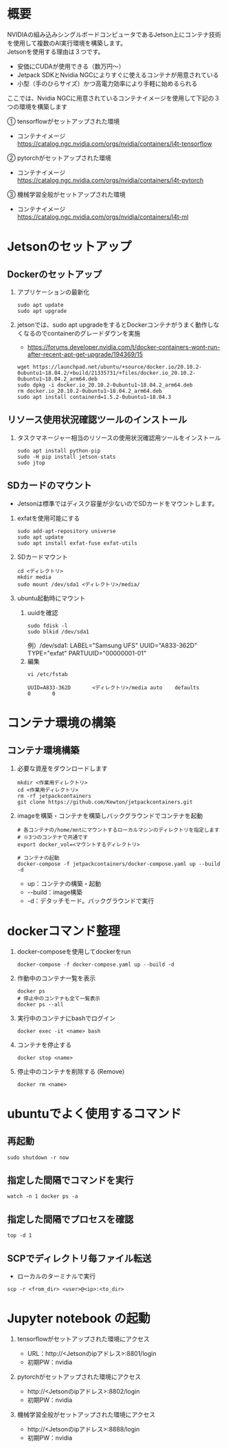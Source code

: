 # 概要
NVIDIAの組み込みシングルボードコンピュータであるJetson上にコンテナ技術を使用して複数のAI実行環境を構築します。<br>
Jetsonを使用する理由は３つです。

- 安価にCUDAが使用できる（数万円〜）
- Jetpack SDKとNvidia NGCによりすぐに使えるコンテナが用意されている
- 小型（手のひらサイズ）かつ高電力効率により手軽に始めるられる

ここでは、Nvidia NGCに用意されているコンテナイメージを使用して下記の３つの環境を構築します<br>

&#9312; tensorflowがセットアップされた環境<br>
- コンテナイメージ<br>
https://catalog.ngc.nvidia.com/orgs/nvidia/containers/l4t-tensorflow

&#9313; pytorchがセットアップされた環境<br>
- コンテナイメージ<br>
https://catalog.ngc.nvidia.com/orgs/nvidia/containers/l4t-pytorch

&#9314; 機械学習全般がセットアップされた環境<br>
- コンテナイメージ<br>
https://catalog.ngc.nvidia.com/orgs/nvidia/containers/l4t-ml


# Jetsonのセットアップ
## Dockerのセットアップ
1. アプリケーションの最新化
    ```
    sudo apt update
    sudo apt upgrade
    ```

1. jetsonでは、sudo apt upgradeをするとDockerコンテナがうまく動作しなくなるのでcontainerのグレードダウンを実施
    - https://forums.developer.nvidia.com/t/docker-containers-wont-run-after-recent-apt-get-upgrade/194369/15
    ```
    wget https://launchpad.net/ubuntu/+source/docker.io/20.10.2-0ubuntu1~18.04.2/+build/21335731/+files/docker.io_20.10.2-0ubuntu1~18.04.2_arm64.deb
    sudo dpkg -i docker.io_20.10.2-0ubuntu1~18.04.2_arm64.deb
    rm docker.io_20.10.2-0ubuntu1~18.04.2_arm64.deb
    sudo apt install containerd=1.5.2-0ubuntu1~18.04.3
    ```

## リソース使用状況確認ツールのインストール
1. タスクマネージャー相当のリソースの使用状況確認用ツールをインストール
    ```
    sudo apt install python-pip
    sudo -H pip install jetson-stats
    sudo jtop
    ```

## SDカードのマウント
- Jetsonは標準ではディスク容量が少ないのでSDカードをマウントします。
1. exfatを使用可能にする
    ```
    sudo add-apt-repository universe
    sudo apt update
    sudo apt install exfat-fuse exfat-utils
    ```

1. SDカードマウント
    ```
    cd <ディレクトリ>
    mkdir media
    sudo mount /dev/sda1 <ディレクトリ>/media/
    ```

1. ubuntu起動時にマウント
    1. uuidを確認
        ```
        sudo fdisk -l
        sudo blkid /dev/sda1
        ```
        例）/dev/sda1: LABEL="Samsung UFS" UUID="A833-362D" TYPE="exfat" PARTUUID="00000001-01"
    1. 編集
        ```
        vi /etc/fstab
        ```
        ```
        UUID=A833-362D       <ディレクトリ>/media auto    defaults        0       0
        ```

# コンテナ環境の構築
## コンテナ環境構築
1. 必要な資産をダウンロードします
    ```
    mkdir <作業用ディレクトリ>
    cd <作業用ディレクトリ>
    rm -rf jetpackcontainers
    git clone https://github.com/Kewton/jetpackcontainers.git
    ```

1. imageを構築・コンテナを構築しバックグラウンドでコンテナを起動
    ```
    # 各コンテナの/home/mntにマウントするローカルマシンのディレクトリを指定します
    # ※3つのコンテナで共通です
    export docker_vol=<マウントするディレクトリ>
    
    # コンテナの起動
    docker-compose -f jetpackcontainers/docker-compose.yaml up --build -d
    ```
    - up：コンテナの構築・起動
    - --build：image構築
    - -d：デタッチモード。バックグラウンドで実行

# dockerコマンド整理
1. docker-composeを使用してdockerをrun
    ```
    docker-compose -f docker-compose.yaml up --build -d
    ```
1. 作動中のコンテナ一覧を表示
    ```
    docker ps
    # 停止中のコンテナも全て一覧表示
    docker ps --all
    ```
1. 実行中のコンテナにbashでログイン
    ```
    docker exec -it <name> bash
    ```
1. コンテナを停止する
    ```
    docker stop <name>
    ```
1. 停止中のコンテナを削除する (Remove)
    ```
    docker rm <name>
    ```

# ubuntuでよく使用するコマンド
## 再起動
```
sudo shutdown -r now
```

## 指定した間隔でコマンドを実行
```
watch -n 1 docker ps -a
```

## 指定した間隔でプロセスを確認
```
top -d 1
```

## SCPでディレクトリ毎ファイル転送
- ローカルのターミナルで実行
```
scp -r <from_dir> <user>@<ip>:<to_dir>
```

# Jupyter notebook の起動
1. tensorflowがセットアップされた環境にアクセス
    - URL：http://<Jetsonのipアドレス>:8801/login
    - 初期PW：nvidia

1. pytorchがセットアップされた環境にアクセス
    - http://<Jetsonのipアドレス>:8802/login
    - 初期PW：nvidia

1. 機械学習全般がセットアップされた環境にアクセス
    - http://<Jetsonのipアドレス>:8888/login
    - 初期PW：nvidia
